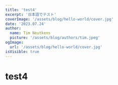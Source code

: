 ```yaml
---
title: 'test4'
excerpt: '日本語でテスト'
coverImage: '/assets/blog/hello-world/cover.jpg'
date: '2023.07.24'
author:
  name: Tim Neutkens
  picture: '/assets/blog/authors/tim.jpeg'
ogImage:
  url: '/assets/blog/hello-world/cover.jpg'
isVisible: true
---
```


# test4
